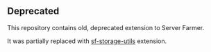 ## Deprecated

This repository contains old, deprecated extension to Server Farmer.

It was partially replaced with [sf-storage-utils](https://github.com/serverfarmer/sf-storage-utils) extension.

